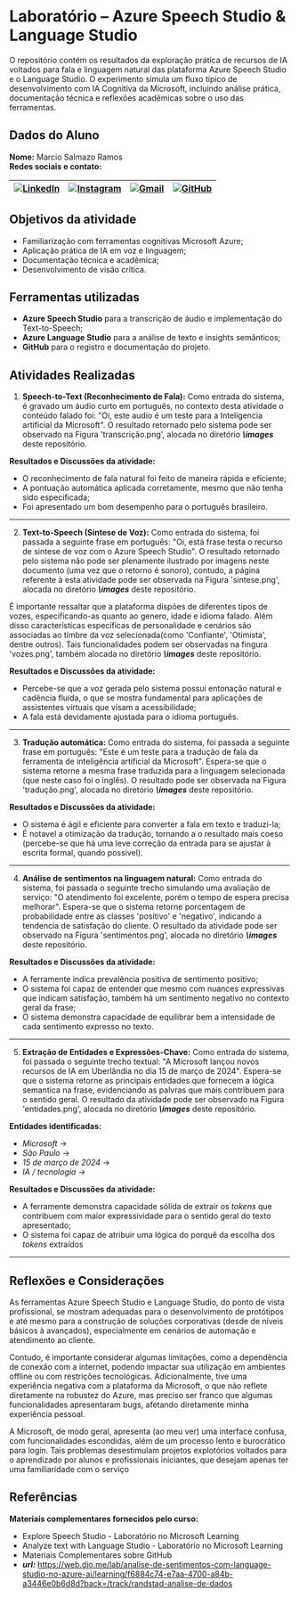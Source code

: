 # Laboratório – Azure Speech Studio & Language Studio

O repositório contém os resultados da exploração prática de recursos de IA voltados para fala e linguagem natural das plataforma Azure Speech Studio e o Language Studio. O experimento simula um fluxo típico de desenvolvimento com IA Cognitiva da Microsoft, incluindo análise prática, documentação técnica e reflexões acadêmicas sobre o uso das ferramentas.

## Dados do Aluno
**Nome:** Marcio Salmazo Ramos \
**Redes sociais e contato:**

| [![LinkedIn](https://img.shields.io/badge/LinkedIn-0077B5?style=for-the-badge&logo=linkedin&logoColor=white)](https://www.linkedin.com/in/marcio-ramos-b94669235) | [![Instagram](https://img.shields.io/badge/-Instagram-%23E4405F?style=for-the-badge&logo=instagram&logoColor=white)](https://www.instagram.com/marcio.salmazo) | [![Gmail](https://img.shields.io/badge/Gmail-333333?style=for-the-badge&logo=gmail&logoColor=red)](mailto:contato.marcio.salmazo19@gmail.com) | [![GitHub](https://img.shields.io/badge/GitHub-0077B5?style=for-the-badge&logo=github&logoColor=white)](https://github.com/Marcio-Salmazo) |
|---|---|---|---|

## Objetivos da atividade

* Familiarização com ferramentas cognitivas Microsoft Azure;
* Aplicação prática de IA em voz e linguagem;
* Documentação técnica e acadêmica;
* Desenvolvimento de visão crítica.

## Ferramentas utilizadas

* **Azure Speech Studio** para a transcrição de áudio e implementação do Text-to-Speech;
* **Azure Language Studio**	para a análise de texto e insights semânticos;
* **GitHub** para o registro e documentação do projeto.

## Atividades Realizadas

1. **Speech-to-Text (Reconhecimento de Fala):** 
Como entrada do sistema, é gravado um áudio curto em português, no contexto desta atividade o conteúdo falado foi: "Oi, este audio é um teste para a Inteligencia artificial da Microsoft". O resultado retornado pelo sistema pode ser observado na Figura 'transcrição.png', alocada no diretório ***\images*** deste repositório.

**Resultados e Discussões da atividade:**

* O reconhecimento de fala natural foi feito de maneira rápida e eficiente;
* A pontuação automática aplicada corretamente, mesmo que não tenha sido especificada;
* Foi apresentado um bom desempenho para o português brasileiro.

---

2. **Text-to-Speech (Síntese de Voz):** 
Como entrada do sistema, foi passada a seguinte frase em português: "Oi, está frase testa o recurso de sintese de voz com o Azure Speech Studio". O resultado retornado pelo sistema não pode ser plenamente ilustrado por imagens neste documento (uma vez que o retorno é sonoro), contudo, a página referente à esta atividade pode ser observada na Figura 'sintese.png', alocada no diretório ***\images*** deste repositório.

É importante ressaltar que a plataforma dispões de diferentes tipos de vozes, especificando-as quanto ao genero, idade e idioma falado. Além disso características específicas de personalidade e cenários são associadas ao timbre da voz selecionada(como 'Confiante', 'Otimista', dentre outros). Tais funcionalidades podem ser observadas na fingura 'vozes.png', também alocada no diretório ***\images*** deste repositório.

**Resultados e Discussões da atividade:**

* Percebe-se que a voz gerada pelo sistema possui entonação natural e cadência fluida, o que se mostra fundamental para aplicações de assistentes virtuais que visam a acessibilidade;
* A fala está devidamente ajustada para o idioma português.

---

3. **Tradução automática:** 
Como entrada do sistema, foi passada a seguinte frase em português: "Este é um teste para a tradução de fala da ferramenta de inteligência artificial da Microsoft". Espera-se que o sistema retorne a mesma frase traduzida para a linguagem selecionada (que neste caso foi o inglês). O resultado pode ser observada na Figura 'tradução.png', alocada no diretório ***\images*** deste repositório.


**Resultados e Discussões da atividade:**

* O sistema é ágil e eficiente para converter a fala em texto e traduzi-la;
* É notavel a otimização da tradução, tornando a o resultado mais coeso (percebe-se que há uma leve correção da entrada para se ajustar à escrita formal, quando possível).

---

4. **Análise de sentimentos na linguagem natural:** 
Como entrada do sistema, foi passada o seguinte trecho simulando uma avaliação de serviço: "O atendimento foi excelente, porém o tempo de espera precisa melhorar". Espera-se que o sistema retorne porcentagem de probabilidade entre as classes 'positivo' e 'negativo', indicando a tendencia de satisfação do cliente. O resultado da atividade pode ser observado na Figura 'sentimentos.png', alocada no diretório ***\images*** deste repositório.

**Resultados e Discussões da atividade:**

* A ferramente indica prevalência positiva de sentimento positivo;
* O sistema foi capaz de entender que mesmo com nuances expressivas que indicam satisfação, também há um sentimento negativo no contexto geral da frase;
* O sistema demonstra capacidade de equilibrar bem a intensidade de cada sentimento expresso no texto.

---

5. **Extração de Entidades e Expressões-Chave:** 
Como entrada do sistema, foi passada o seguinte trecho textual: "A Microsoft lançou novos recursos de IA em Uberlândia no dia 15 de março de 2024". Espera-se que o sistema retorne as principais entidades que fornecem a lógica semantica na frase, evidenciando as palvras que mais contribuem para o sentido geral. O resultado da atividade pode ser observado na Figura 'entidades.png', alocada no diretório ***\images*** deste repositório.

**Entidades identificadas:**

* *Microsoft* &rarr;
* *São Paulo* &rarr;
* *15 de março de 2024* &rarr;
* *IA / tecnologia* &rarr; 

**Resultados e Discussões da atividade:**

* A ferramente demonstra capacidade sólida de extrair os *tokens* que contribuem com maior expressividade para o sentido geral do texto apresentado;
* O sistema foi capaz de atribuir uma lógica do porquê da escolha dos *tokens* extraídos

---

## Reflexões e Considerações

As ferramentas Azure Speech Studio e Language Studio, do ponto de vista profissional, se mostram adequadas para o desenvolvimento de protótipos e até mesmo para a construção de soluções corporativas (desde de níveis básicos à avançados), especialmente em cenários de automação e atendimento ao cliente.

Contudo, é importante considerar algumas limitações, como a dependência de conexão com a internet, podendo impactar sua utilização em ambientes offline ou com restrições tecnológicas. Adicionalmente, tive uma experiência negativa com a plataforma da Microsoft, o que não reflete diretamente na robustez do Azure, mas preciso ser franco que algumas funcionalidades apresentaram bugs, afetando diretamente minha experiência pessoal.

A Microsoft, de modo geral, apresenta (ao meu ver) uma interface confusa, com funcionalidades escondidas, além de um processo lento e burocrático para login. Tais problemas desestimulam projetos explotórios voltados para o aprendizado por alunos e profissionais iniciantes, que desejam apenas ter uma familiaridade com o serviço


## Referências

**Materiais complementares fornecidos pelo curso:**
* Explore Speech Studio - Laboratório no Microsoft Learning
* Analyze text with Language Studio - Laboratório no Microsoft Learning
* Materiais Complementares sobre GitHub 
* ***url:*** https://web.dio.me/lab/analise-de-sentimentos-com-language-studio-no-azure-ai/learning/f6884c74-e7aa-4700-a84b-a3446e0b6d8d?back=/track/randstad-analise-de-dados
